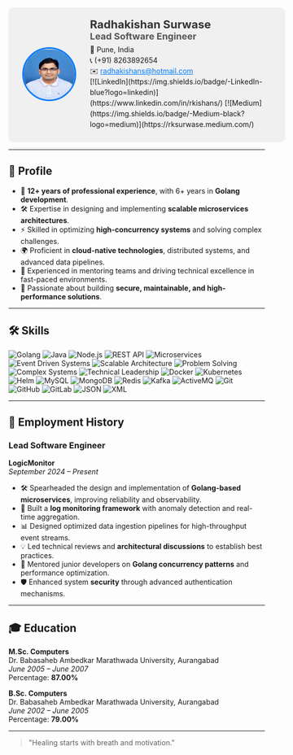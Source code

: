 <div style="display: table; width: 100%; background-color: #f0f0f0; padding: 20px; border-radius: 10px;">

<div style="display: table-cell; vertical-align: middle; width: 120px; text-align: center;">
    <img src="photo_blue_bg.jpg" alt="Profile Photo" width="100" height="100" style="border-radius: 50%; border: 3px solid #007BFF;"/>
</div>

<div style="display: table-cell; vertical-align: middle; padding-left: 20px;">
    <h1 style="margin: 0; font-size: 22px; color: #333;">Radhakishan Surwase</h1>
    <h3 style="margin: 0; font-size: 18px; color: #555;">Lead Software Engineer</h3>
    <p style="margin: 5px 0; font-size: 14px; line-height: 1.5;">
        📍 Pune, India<br>
        📞 (+91) 8263892654<br>
        ✉️ <a href="mailto:radhakishans@hotmail.com" style="color: #007BFF;">radhakishans@hotmail.com</a><br>
        [![LinkedIn](https://img.shields.io/badge/-LinkedIn-blue?logo=linkedin)](https://www.linkedin.com/in/rkishans/)  
        [![Medium](https://img.shields.io/badge/-Medium-black?logo=medium)](https://rksurwase.medium.com/)
    </p>
</div>

</div>

---

## 🌟 **Profile**  
- 🚀 **12+ years of professional experience**, with 6+ years in **Golang development**.  
- 🛠️ Expertise in designing and implementing **scalable microservices architectures**.  
- ⚡ Skilled in optimizing **high-concurrency systems** and solving complex challenges.  
- 🌍 Proficient in **cloud-native technologies**, distributed systems, and advanced data pipelines.  
- 🤝 Experienced in mentoring teams and driving technical excellence in fast-paced environments.  
- 🔐 Passionate about building **secure, maintainable, and high-performance solutions**.  

---

## 🛠 **Skills**

![Golang](https://img.shields.io/badge/-Golang-blue) ![Java](https://img.shields.io/badge/-Java-red) ![Node.js](https://img.shields.io/badge/-Node.js-green) ![REST API](https://img.shields.io/badge/-REST%20API-lightgrey) ![Microservices](https://img.shields.io/badge/-Microservices-blueviolet) ![Event Driven Systems](https://img.shields.io/badge/-Event%20Driven%20Systems-yellowgreen) ![Scalable Architecture](https://img.shields.io/badge/-Scalable%20Architecture-brightgreen) ![Problem Solving](https://img.shields.io/badge/-Problem%20Solving-ff69b4) ![Complex Systems](https://img.shields.io/badge/-Complex%20Systems-lightblue) ![Technical Leadership](https://img.shields.io/badge/-Technical%20Leadership-yellow) ![Docker](https://img.shields.io/badge/-Docker-2496ED?logo=docker&logoColor=white) ![Kubernetes](https://img.shields.io/badge/-Kubernetes-326CE5?logo=kubernetes&logoColor=white) ![Helm](https://img.shields.io/badge/-Helm-0F1689?logo=helm&logoColor=white) ![MySQL](https://img.shields.io/badge/-MySQL-4479A1?logo=mysql&logoColor=white) ![MongoDB](https://img.shields.io/badge/-MongoDB-47A248?logo=mongodb&logoColor=white) ![Redis](https://img.shields.io/badge/-Redis-DC382D?logo=redis&logoColor=white) ![Kafka](https://img.shields.io/badge/-Kafka-231F20?logo=apache-kafka&logoColor=white) ![ActiveMQ](https://img.shields.io/badge/-ActiveMQ-D22128) ![Git](https://img.shields.io/badge/-Git-F05032?logo=git&logoColor=white) ![GitHub](https://img.shields.io/badge/-GitHub-181717?logo=github&logoColor=white) ![GitLab](https://img.shields.io/badge/-GitLab-FC6D26?logo=gitlab&logoColor=white) ![JSON](https://img.shields.io/badge/-JSON-000000?logo=json&logoColor=white) ![XML](https://img.shields.io/badge/-XML-orange)

---

## 💼 **Employment History**

### **Lead Software Engineer**  
**LogicMonitor**  
*September 2024 – Present*  
- 🛠️ Spearheaded the design and implementation of **Golang-based microservices**, improving reliability and observability.  
- 🚀 Built a **log monitoring framework** with anomaly detection and real-time aggregation.  
- 📊 Designed optimized data ingestion pipelines for high-throughput event streams.  
- 💡 Led technical reviews and **architectural discussions** to establish best practices.  
- 🤝 Mentored junior developers on **Golang concurrency patterns** and performance optimization.  
- 🛡️ Enhanced system **security** through advanced authentication mechanisms.

---

## 🎓 **Education**  
**M.Sc. Computers**  
Dr. Babasaheb Ambedkar Marathwada University, Aurangabad  
*June 2005 – June 2007*  
Percentage: **87.00%**  

**B.Sc. Computers**  
Dr. Babasaheb Ambedkar Marathwada University, Aurangabad  
*June 2002 – June 2005*  
Percentage: **79.00%**  

---

> "Healing starts with breath and motivation."  
